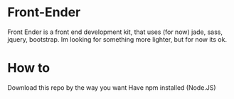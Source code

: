 # Front-Ender
Front Ender is a front end development kit, that uses (for now) jade, sass, jquery, bootstrap. Im looking for something more lighter, but for now its ok.

# How to
Download this repo by the way you want
Have npm installed (Node.JS)

